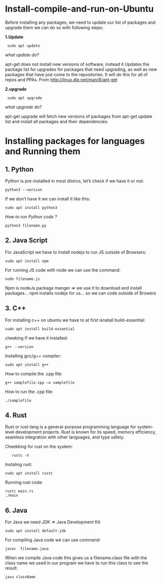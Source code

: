 
# Install-compile-and-run-on-Ubuntu

Before installing any packages, we need to update our list of packages and upgrade them we can do so with following steps:

**1.Update** 

     sudo apt update 

*what update do?* 

apt-get does not install new versions of software, instead it
Updates the package list for upgrades for packages that need upgrading, as well as new packages that have just come to the repositories. It will do this for all of repos and PPAs. From 
http://linux.die.net/man/8/apt-get

**2.upgrade**

     sudo apt upgrade 

*what upgrade do?*

apt-get  upgrade will fetch new versions of packages from apt-get update list and install all packages and their dependencies.


# Installing packages for languages and Running them


## **1. Python**

 Python is pre-installed in most distros,  let’s check if we have it or not:

    python3 --version
If we don’t have it we can install it like this:

    sudo apt install python3

*How to run Python code ?*

    python3 filename.py

## **2. Java Script**
For JavaScript we have to Install nodejs to run JS outside of Browsers:

    sudo apt install npm
For running JS code with
node we can use the command:

    node filename.js

Npm is nodeJs package manger => we use it to
download and install packages… npm installs
nodejs for us… so we can code outside of Browers

## 3. C++
For installing c++ on ubuntu we have to at first isnatall build-essential:

    sudo apt install build-essential

cheeking if we have it installed:

    g++ --version

Installing gcc/g++ compiler:

    sudo apt install g++
How to compile the .cpp file:

    g++ samplefile.cpp –o samplefile

How to run the .cpp file:

    ./samplefile

     
 

## 4. Rust

  Rust or rust-lang is a general-purpose programming language for system-level development projects. Rust is known for its speed, memory efficiency, seamless integration with other languages, and type safety.
  
Cheekking for rust on the system:
 
       rustc -V

Instaling rust:

    sudo apt install rustc

Running rust code:

    rustc main.rs
    ./main

## **6. Java**

For Java we need JDK => Java Development Kit

    sudo apt install default-jdk
For compiling Java code we can use command:

    javac  filename.java
When we compile Java code this gives us a filename.class file with the class name we used in our program we have to run this class to see the result:

    java className
